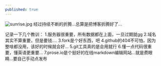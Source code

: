 ```yaml
---
published: true
---
```


![sunrise.jpg]({{site.baseurl}}/_posts/sunrise.jpg)
经过持续不断的折腾...总算是把博客折腾好了...

   记录一下几个教训：
   1.服务器很重要，所有数据都在上面，一旦过期就gg
   2.域名其实不算重要，但是要钱....
   3.fork是个好东西，吧
   4.github的404不可怕，因为整啥都没用，该好的时候就会好...
   5.git工具真的是会用就行
   6.懂一点代码很重要，懂英语更重要...
   7.prose.io是个挺好的在线markdown编辑网站...就是费眼睛...要自己手动点发布
